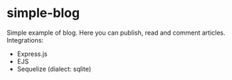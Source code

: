 # simple-blog
Simple example of blog. Here you can publish, read and comment articles. 
Integrations:
- Express.js
- EJS
- Sequelize (dialect: sqlite)
